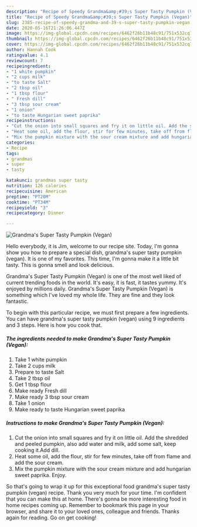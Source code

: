 ```yaml
---
description: "Recipe of Speedy Grandma&amp;#39;s Super Tasty Pumpkin (Vegan)"
title: "Recipe of Speedy Grandma&amp;#39;s Super Tasty Pumpkin (Vegan)"
slug: 2385-recipe-of-speedy-grandma-and-39-s-super-tasty-pumpkin-vegan
date: 2020-05-16T21:26:06.447Z
image: https://img-global.cpcdn.com/recipes/6462f26b11b48c91/751x532cq70/grandmas-super-tasty-pumpkin-vegan-recipe-main-photo.jpg
thumbnail: https://img-global.cpcdn.com/recipes/6462f26b11b48c91/751x532cq70/grandmas-super-tasty-pumpkin-vegan-recipe-main-photo.jpg
cover: https://img-global.cpcdn.com/recipes/6462f26b11b48c91/751x532cq70/grandmas-super-tasty-pumpkin-vegan-recipe-main-photo.jpg
author: Hannah Cook
ratingvalue: 4.1
reviewcount: 7
recipeingredient:
- "1 white pumpkin"
- "2 cups milk"
- "to taste Salt"
- "2 tbsp oil"
- "1 tbsp flour"
- " Fresh dill"
- "3 tbsp sour cream"
- "1 onion"
- "to taste Hungarian sweet paprika"
recipeinstructions:
- "Cut the onion into small squares and fry it on little oil. Add the shredded and peeled pumpkin, also add water and milk, add some salt, keep cooking it.Add dill."
- "Heat some oil, add the flour, stir for few minutes, take off from flame and add the sour cream."
- "Mix the pumpkin mixture with the sour cream mixture and add hungarian sweet paprika. Enjoy."
categories:
- Recipe
tags:
- grandmas
- super
- tasty

katakunci: grandmas super tasty 
nutrition: 126 calories
recipecuisine: American
preptime: "PT20M"
cooktime: "PT34M"
recipeyield: "3"
recipecategory: Dinner

---
```



![Grandma&#39;s Super Tasty Pumpkin (Vegan)](https://img-global.cpcdn.com/recipes/6462f26b11b48c91/751x532cq70/grandmas-super-tasty-pumpkin-vegan-recipe-main-photo.jpg)

Hello everybody, it is Jim, welcome to our recipe site. Today, I'm gonna show you how to prepare a special dish, grandma&#39;s super tasty pumpkin (vegan). It is one of my favorites. This time, I'm gonna make it a little bit tasty. This is gonna smell and look delicious.



Grandma&#39;s Super Tasty Pumpkin (Vegan) is one of the most well liked of current trending foods in the world. It's easy, it is fast, it tastes yummy. It's enjoyed by millions daily. Grandma&#39;s Super Tasty Pumpkin (Vegan) is something which I've loved my whole life. They are fine and they look fantastic.


To begin with this particular recipe, we must first prepare a few ingredients. You can have grandma&#39;s super tasty pumpkin (vegan) using 9 ingredients and 3 steps. Here is how you cook that.

<!--inarticleads1-->

##### The ingredients needed to make Grandma&#39;s Super Tasty Pumpkin (Vegan):

1. Take 1 white pumpkin
1. Take 2 cups milk
1. Prepare to taste Salt
1. Take 2 tbsp oil
1. Get 1 tbsp flour
1. Make ready  Fresh dill
1. Make ready 3 tbsp sour cream
1. Take 1 onion
1. Make ready to taste Hungarian sweet paprika




<!--inarticleads2-->

##### Instructions to make Grandma&#39;s Super Tasty Pumpkin (Vegan):

1. Cut the onion into small squares and fry it on little oil. Add the shredded and peeled pumpkin, also add water and milk, add some salt, keep cooking it.Add dill.
1. Heat some oil, add the flour, stir for few minutes, take off from flame and add the sour cream.
1. Mix the pumpkin mixture with the sour cream mixture and add hungarian sweet paprika. Enjoy.




So that's going to wrap it up for this exceptional food grandma&#39;s super tasty pumpkin (vegan) recipe. Thank you very much for your time. I'm confident that you can make this at home. There's gonna be more interesting food in home recipes coming up. Remember to bookmark this page in your browser, and share it to your loved ones, colleague and friends. Thanks again for reading. Go on get cooking!
